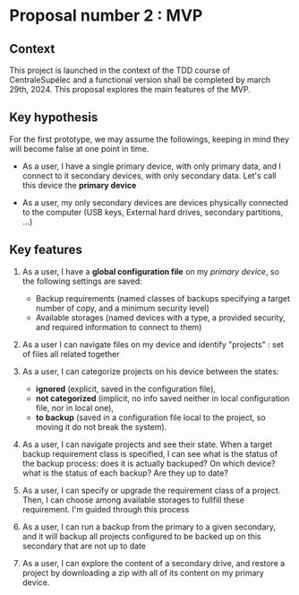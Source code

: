 # Proposal number 2 : MVP

## Context

This project is launched in the context of the TDD course of CentraleSupélec
and a functional version shall be completed by march 29th, 2024. This proposal
explores the main features of the MVP.

## Key hypothesis

For the first prototype, we may assume the followings, keeping in mind they will
become false at one point in time.

- As a user, I have a single primary device, with only primary data, and I
  connect to it secondary devices, with only secondary data. Let's call this
  device the **primary device**

- As a user, my only secondary devices are devices physically connected to the
  computer (USB keys, External hard drives, secondary partitions, ...)

## Key features

1. As a user, I have a **global configuration file** on my _primary device_, so the
  following settings are saved:

    - Backup requirements (named classes of backups specifying a target number of
      copy, and a minimum security level)
    - Available storages (named devices with a type, a provided security, and
      required information to connect to them)

2. As a user I can navigate files on my device and identify "projects" : set of
  files all related together

3. As a user, I can categorize projects on his device between the states:

    - **ignored** (explicit, saved in the configuration file),
    - **not categorized** (implicit, no info saved neither in local configuration
      file, nor in local one),
    - **to backup** (saved in a configuration file local to the project, so moving
      it do not break the system).

4. As a user, I can navigate projects and see their state. When a target backup
  requirement class is specified, I can see what is the status of the backup
  process: does it is actually backuped? On which device? what is the status of
  each backup? Are they up to date?

5. As a user, I can specify or upgrade the requirement class of a project. Then,
  I can choose among available storages to fullfill these requirement. I'm guided
  through this process

6. As a user, I can run a backup from the primary to a given secondary, and it will
  backup all projects configured to be backed up on this secondary that are not
  up to date

7. As a user, I can explore the content of a secondary drive, and restore a project
  by downloading a zip with all of its content on my primary device.

